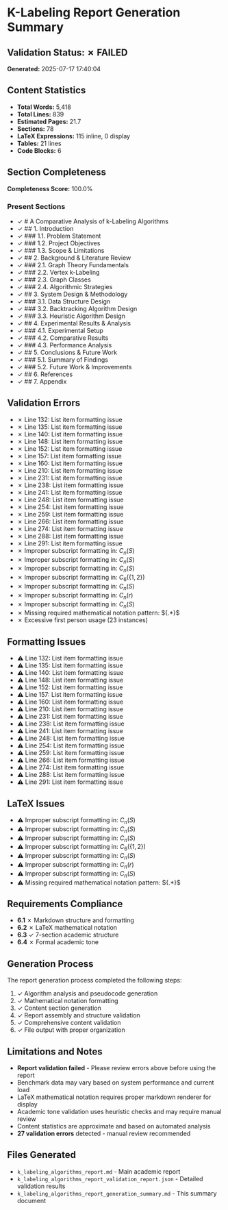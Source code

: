 # K-Labeling Report Generation Summary

## Validation Status: ✗ FAILED

**Generated:** 2025-07-17 17:40:04

## Content Statistics

- **Total Words:** 5,418
- **Total Lines:** 839
- **Estimated Pages:** 21.7
- **Sections:** 78
- **LaTeX Expressions:** 115 inline, 0 display
- **Tables:** 21 lines
- **Code Blocks:** 6

## Section Completeness

**Completeness Score:** 100.0%

### Present Sections

- ✓ # A Comparative Analysis of k-Labeling Algorithms
- ✓ ## 1. Introduction
- ✓ ### 1.1. Problem Statement
- ✓ ### 1.2. Project Objectives
- ✓ ### 1.3. Scope & Limitations
- ✓ ## 2. Background & Literature Review
- ✓ ### 2.1. Graph Theory Fundamentals
- ✓ ### 2.2. Vertex k-Labeling
- ✓ ### 2.3. Graph Classes
- ✓ ### 2.4. Algorithmic Strategies
- ✓ ## 3. System Design & Methodology
- ✓ ### 3.1. Data Structure Design
- ✓ ### 3.2. Backtracking Algorithm Design
- ✓ ### 3.3. Heuristic Algorithm Design
- ✓ ## 4. Experimental Results & Analysis
- ✓ ### 4.1. Experimental Setup
- ✓ ### 4.2. Comparative Results
- ✓ ### 4.3. Performance Analysis
- ✓ ## 5. Conclusions & Future Work
- ✓ ### 5.1. Summary of Findings
- ✓ ### 5.2. Future Work & Improvements
- ✓ ## 6. References
- ✓ ## 7. Appendix

## Validation Errors

- ✗ Line 132: List item formatting issue
- ✗ Line 135: List item formatting issue
- ✗ Line 140: List item formatting issue
- ✗ Line 148: List item formatting issue
- ✗ Line 152: List item formatting issue
- ✗ Line 157: List item formatting issue
- ✗ Line 160: List item formatting issue
- ✗ Line 210: List item formatting issue
- ✗ Line 231: List item formatting issue
- ✗ Line 238: List item formatting issue
- ✗ Line 241: List item formatting issue
- ✗ Line 248: List item formatting issue
- ✗ Line 254: List item formatting issue
- ✗ Line 259: List item formatting issue
- ✗ Line 266: List item formatting issue
- ✗ Line 274: List item formatting issue
- ✗ Line 288: List item formatting issue
- ✗ Line 291: List item formatting issue
- ✗ Improper subscript formatting in: $C_n(S)$
- ✗ Improper subscript formatting in: $C_n(S)$
- ✗ Improper subscript formatting in: $C_n(S)$
- ✗ Improper subscript formatting in: $C_6(\{1, 2\})$
- ✗ Improper subscript formatting in: $C_n(S)$
- ✗ Improper subscript formatting in: $C_n(r)$
- ✗ Improper subscript formatting in: $C_n(S)$
- ✗ Missing required mathematical notation pattern: \$\{.*\}\$
- ✗ Excessive first person usage (23 instances)

## Formatting Issues

- ⚠ Line 132: List item formatting issue
- ⚠ Line 135: List item formatting issue
- ⚠ Line 140: List item formatting issue
- ⚠ Line 148: List item formatting issue
- ⚠ Line 152: List item formatting issue
- ⚠ Line 157: List item formatting issue
- ⚠ Line 160: List item formatting issue
- ⚠ Line 210: List item formatting issue
- ⚠ Line 231: List item formatting issue
- ⚠ Line 238: List item formatting issue
- ⚠ Line 241: List item formatting issue
- ⚠ Line 248: List item formatting issue
- ⚠ Line 254: List item formatting issue
- ⚠ Line 259: List item formatting issue
- ⚠ Line 266: List item formatting issue
- ⚠ Line 274: List item formatting issue
- ⚠ Line 288: List item formatting issue
- ⚠ Line 291: List item formatting issue

## LaTeX Issues

- ⚠ Improper subscript formatting in: $C_n(S)$
- ⚠ Improper subscript formatting in: $C_n(S)$
- ⚠ Improper subscript formatting in: $C_n(S)$
- ⚠ Improper subscript formatting in: $C_6(\{1, 2\})$
- ⚠ Improper subscript formatting in: $C_n(S)$
- ⚠ Improper subscript formatting in: $C_n(r)$
- ⚠ Improper subscript formatting in: $C_n(S)$
- ⚠ Missing required mathematical notation pattern: \$\{.*\}\$

## Requirements Compliance

- **6.1** ✗ Markdown structure and formatting
- **6.2** ✗ LaTeX mathematical notation
- **6.3** ✓ 7-section academic structure
- **6.4** ✗ Formal academic tone

## Generation Process

The report generation process completed the following steps:

1. ✓ Algorithm analysis and pseudocode generation
2. ✓ Mathematical notation formatting
3. ✓ Content section generation
4. ✓ Report assembly and structure validation
5. ✓ Comprehensive content validation
6. ✓ File output with proper organization

## Limitations and Notes

- **Report validation failed** - Please review errors above before using the report
- Benchmark data may vary based on system performance and current load
- LaTeX mathematical notation requires proper markdown renderer for display
- Academic tone validation uses heuristic checks and may require manual review
- Content statistics are approximate and based on automated analysis
- **27 validation errors** detected - manual review recommended

## Files Generated

- `k_labeling_algorithms_report.md` - Main academic report
- `k_labeling_algorithms_report_validation_report.json` - Detailed validation results
- `k_labeling_algorithms_report_generation_summary.md` - This summary document
